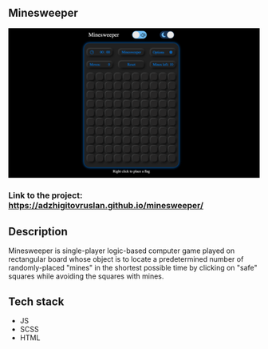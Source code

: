 ## Minesweeper

<img src="./screenshot.png">

### Link to the project: https://adzhigitovruslan.github.io/minesweeper/

## Description

Minesweeper is single-player logic-based computer game played on rectangular board whose object is to locate a predetermined number of randomly-placed "mines" in the shortest possible time by clicking on "safe" squares while avoiding the squares with mines.

## Tech stack

- JS
- SCSS
- HTML